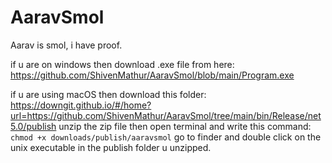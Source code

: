 # AaravSmol
Aarav is smol, i have proof.

if u are on windows then download .exe file from here: https://github.com/ShivenMathur/AaravSmol/blob/main/Program.exe

if u are using macOS then download this folder: https://downgit.github.io/#/home?url=https://github.com/ShivenMathur/AaravSmol/tree/main/bin/Release/net5.0/publish
unzip the zip file
then open terminal and write this command: ```chmod +x downloads/publish/aaravsmol```
go to finder and double click on the unix executable in the publish folder u unzipped.
